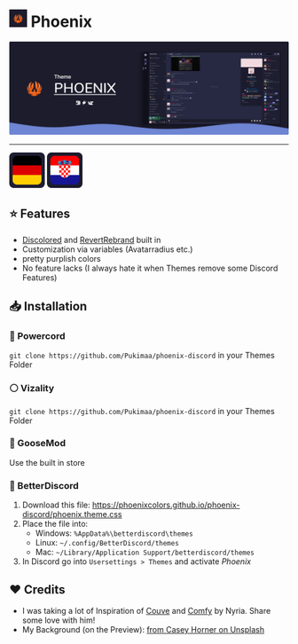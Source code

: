 # <img src="assets/icon.png" height="32px"> Phoenix</img>
![Banner](assets/banner.png)<hr>
<kbd>[<img title="German" alt="German" src="assets/languages/de.png">](.github/docs/01-readme/README.de.md)</kbd>
<kbd>[<img title="Croatian" alt="Croatian" src="assets/languages/hr.png">](.github/docs/01-readme/README.hr.md)</kbd>
## ⭐ Features
- [Discolored](https://github.com/NYRI4/Discolored) and [RevertRebrand](https://github.com/Goose-Nest/GT-RevertRebrand) built in
- Customization via variables (Avatarradius etc.)
- pretty purplish colors
- No feature lacks (I always hate it when Themes remove some Discord Features)

## 📥 Installation
### 🔌 Powercord
`git clone https://github.com/Pukimaa/phoenix-discord` in your Themes Folder

### ⚪ Vizality
`git clone https://github.com/Pukimaa/phoenix-discord` in your Themes Folder

### 🦆 GooseMod
Use the built in store

### 🔵 BetterDiscord
1. Download this file: https://phoenixcolors.github.io/phoenix-discord/phoenix.theme.css
2. Place the file into:
    - Windows: `%AppData%\betterdiscord\themes`
    - Linux: `~/.config/BetterDiscord/themes`
    - Mac: `~/Library/Application Support/betterdiscord/themes`
3. In Discord go into `Usersettings > Themes` and activate *Phoenix*

## ️️️❤️ Credits
* I was taking a lot of Inspiration of [Couve](https://github.com/NYRI4/Couve) and [Comfy](https://github.com/NYRI4/Comfy/) by Nyria. Share some love with him!
* My Background (on the Preview): [from Casey Horner on Unsplash](https://unsplash.com/photos/RmoWqDCqN2E?utm_source=unsplash&utm_medium=referral&utm_content=creditShareLink)
